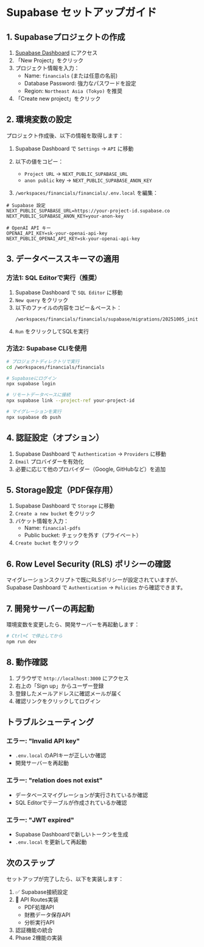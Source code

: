 # Supabase セットアップガイド

## 1. Supabaseプロジェクトの作成

1. [Supabase Dashboard](https://app.supabase.com) にアクセス
2. 「New Project」をクリック
3. プロジェクト情報を入力：
   - Name: `financials` (または任意の名前)
   - Database Password: 強力なパスワードを設定
   - Region: `Northeast Asia (Tokyo)` を推奨
4. 「Create new project」をクリック

## 2. 環境変数の設定

プロジェクト作成後、以下の情報を取得します：

1. Supabase Dashboard で `Settings` → `API` に移動
2. 以下の値をコピー：
   - `Project URL` → `NEXT_PUBLIC_SUPABASE_URL`
   - `anon public` key → `NEXT_PUBLIC_SUPABASE_ANON_KEY`

3. `/workspaces/financials/financials/.env.local` を編集：

```env
# Supabase 設定
NEXT_PUBLIC_SUPABASE_URL=https://your-project-id.supabase.co
NEXT_PUBLIC_SUPABASE_ANON_KEY=your-anon-key

# OpenAI API キー
OPENAI_API_KEY=sk-your-openai-api-key
NEXT_PUBLIC_OPENAI_API_KEY=sk-your-openai-api-key
```

## 3. データベーススキーマの適用

### 方法1: SQL Editorで実行（推奨）

1. Supabase Dashboard で `SQL Editor` に移動
2. `New query` をクリック
3. 以下のファイルの内容をコピー＆ペースト：
   ```
   /workspaces/financials/financials/supabase/migrations/20251005_initial_schema.sql
   ```
4. `Run` をクリックしてSQLを実行

### 方法2: Supabase CLIを使用

```bash
# プロジェクトディレクトリで実行
cd /workspaces/financials/financials

# Supabaseにログイン
npx supabase login

# リモートデータベースに接続
npx supabase link --project-ref your-project-id

# マイグレーションを実行
npx supabase db push
```

## 4. 認証設定（オプション）

1. Supabase Dashboard で `Authentication` → `Providers` に移動
2. `Email` プロバイダーを有効化
3. 必要に応じて他のプロバイダー（Google, GitHubなど）を追加

## 5. Storage設定（PDF保存用）

1. Supabase Dashboard で `Storage` に移動
2. `Create a new bucket` をクリック
3. バケット情報を入力：
   - Name: `financial-pdfs`
   - Public bucket: チェックを外す（プライベート）
4. `Create bucket` をクリック

## 6. Row Level Security (RLS) ポリシーの確認

マイグレーションスクリプトで既にRLSポリシーが設定されていますが、
Supabase Dashboard で `Authentication` → `Policies` から確認できます。

## 7. 開発サーバーの再起動

環境変数を変更したら、開発サーバーを再起動します：

```bash
# Ctrl+C で停止してから
npm run dev
```

## 8. 動作確認

1. ブラウザで `http://localhost:3000` にアクセス
2. 右上の「Sign up」からユーザー登録
3. 登録したメールアドレスに確認メールが届く
4. 確認リンクをクリックしてログイン

## トラブルシューティング

### エラー: "Invalid API key"
- `.env.local` のAPIキーが正しいか確認
- 開発サーバーを再起動

### エラー: "relation does not exist"
- データベースマイグレーションが実行されているか確認
- SQL Editorでテーブルが作成されているか確認

### エラー: "JWT expired"
- Supabase Dashboardで新しいトークンを生成
- `.env.local` を更新して再起動

## 次のステップ

セットアップが完了したら、以下を実装します：

1. ✅ Supabase接続設定
2. 🔄 API Routes実装
   - PDF処理API
   - 財務データ保存API
   - 分析実行API
3. 認証機能の統合
4. Phase 2機能の実装
